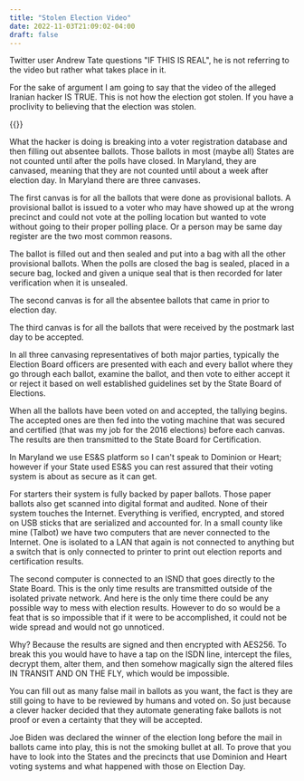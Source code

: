 ```yaml
---
title: "Stolen Election Video"
date: 2022-11-03T21:09:02-04:00
draft: false
---
```

Twitter user Andrew Tate questions "IF THIS IS REAL", he is not referring to the video but rather what takes place in it. 

For the sake of argument I am going to say that the video of the alleged Iranian hacker IS TRUE. This is not how the election got stolen. If you have a proclivity to believing that the election was stolen.  

{{<tweet user="morpheusresist" id="1588177919565860864">}}

What the hacker is doing is breaking into a voter registration database and then filling out absentee ballots. Those ballots in most (maybe all) States are not counted until after the polls have closed. In Maryland, they are canvased, meaning that they are not counted until about a week after election day. In Maryland there are three canvases. 

The first canvas is for all the ballots that were done as provisional ballots. A provisional ballot is issued to a voter who may have showed up at the wrong precinct and could not vote at the polling location but wanted to vote without going to their proper polling place. Or a person may be same day register are the two most common reasons. 

The ballot is filled out and then sealed and put into a bag with all the other provisional ballots. When the polls are closed the bag is sealed, placed in a secure bag, locked and given a unique seal that is then recorded for later verification when it is unsealed. 

The second canvas is for all the absentee ballots that came in prior to election day. 

The third canvas is for all the ballots that were received by the postmark last day to be accepted. 

In all three canvasing representatives of both major parties, typically the Election Board officers are presented with each and every ballot where they go through each ballot, examine the ballot, and then vote to either accept it or reject it based on well established guidelines set by the State Board of Elections. 

When all the ballots have been voted on and accepted, the tallying begins. The accepted ones are then fed into the voting machine that was secured and certified (that was my job for the 2016 elections) before each canvas. The results are then transmitted to the State Board for Certification. 

In Maryland we use ES&S platform so I can't speak to Dominion or Heart; however if your State used ES&S you can rest assured that their voting system is about as secure as it can get. 

For starters their system is fully backed by paper ballots. Those paper ballots also get scanned into digital format and audited. None of their system touches the Internet. Everything is verified, encrypted, and stored on USB sticks that are serialized and accounted for. In a small county like mine (Talbot) we have two computers that are never connected to the Internet. One is isolated to a LAN that again is not connected to anything but a switch that is only connected to printer to print out election reports and certification results.

The second computer is connected to an ISND that goes directly to the State Board. This is the only time results are transmitted outside of the isolated private network. And here is the only time there could be any possible way to mess with election results. However to do so would be a feat that is so impossible that if it were to be accomplished, it could not be wide spread and would not go unnoticed. 

Why? Because the results are signed and then  encrypted with AES256. To break this you would have to have a tap on the ISDN line, intercept the files, decrypt them, alter them, and then somehow magically sign the altered files IN TRANSIT AND ON THE FLY, which would be impossible.

You can fill out as many false mail in ballots as you want, the fact is they are still going to have to be reviewed by humans and voted on. So just because a clever hacker decided that they automate generating fake ballots is not proof or even a certainty that they will be accepted. 

Joe Biden was declared the winner of the election long before the mail in ballots came into play, this is not the smoking bullet at all. To prove that you have to look into the States and the precincts that use Dominion and Heart voting systems and what happened with those on Election Day. 
